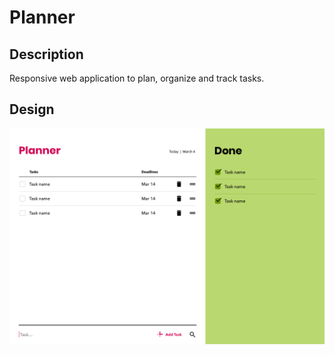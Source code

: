 # Planner

## Description
Responsive web application to plan, organize and track tasks.

## Design
<img src="designs/desktop.png">
